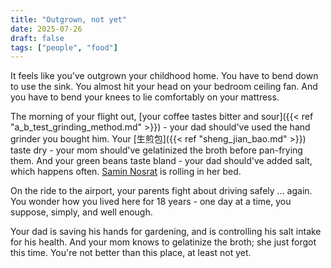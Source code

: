 ```yaml
---
title: "Outgrown, not yet"
date: 2025-07-26
draft: false
tags: ["people", "food"]
---
```

It feels like you've outgrown your childhood home. You have to bend down to use the sink. You almost hit your head on your bedroom ceiling fan. And you have to bend your knees to lie comfortably on your mattress.

The morning of your flight out, [your coffee tastes bitter and sour]({{< ref "a_b_test_grinding_method.md" >}}) - your dad should've used the hand grinder you bought him. Your [生煎包]({{< ref "sheng_jian_bao.md" >}}) taste dry - your mom should've gelatinized the broth before pan-frying them. And your green beans taste bland - your dad should've added salt, which happens often. [Samin Nosrat](https://www.saltfatacidheat.com) is rolling in her bed.

On the ride to the airport, your parents fight about driving safely ... again. You wonder how you lived here for 18 years - one day at a time, you suppose, simply, and well enough.

Your dad is saving his hands for gardening, and is controlling his salt intake for his health. And your mom knows to gelatinize the broth; she just forgot this time. You're not better than this place, at least not yet.
